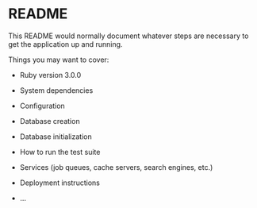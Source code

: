 # README

This README would normally document whatever steps are necessary to get the
application up and running.

Things you may want to cover:

* Ruby version
    3.0.0
* System dependencies

* Configuration

* Database creation

* Database initialization

* How to run the test suite

* Services (job queues, cache servers, search engines, etc.)

* Deployment instructions

* ...
